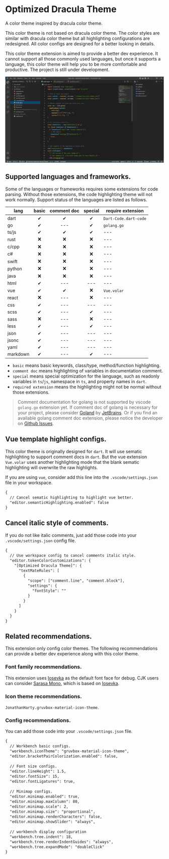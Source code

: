 # Optimized Dracula Theme

A color theme inspired by dracula color theme.

This color theme is not based on dracula color theme.
The color styles are similar with dracula color theme
but all highlighting configurations are redesigned.
All color configs are designed for a better looking in details.

This color theme extension is aimed to provide a better dev experience.
It cannot support all those commonly used languages,
but once it supports a language,
this color theme will help you to be more comfortable and productive.
The project is still under development.

![](https://github.com/JamesUmmec/imagebed/blob/main/images/20220609205328.png?raw=true)

## Supported languages and frameworks.

Some of the languages or frameworks requires some extensions for code parsing.
Without those extensions, the code highlighting theme will not work normally.
Support status of the languages are listed as follows.

| lang     | basic | comment doc | special | require extension     |
| -------- | :---: | :---------: | :-----: | --------------------- |
| dart     |   ✔   |      ✔      |    ✔    | `Dart-Code.dart-code` |
| go       |   ✔   |     ---     |    ✔    | `golang.go`           |
| ts/js    |   ✔   |      ✔      |    ✔    | ---                   |
| rust     |  ❌   |     ❌      |   ❌    | ---                   |
| c/cpp    |  ❌   |     ❌      |   ❌    | ---                   |
| c#       |  ❌   |     ❌      |   ❌    | ---                   |
| swift    |  ❌   |     ❌      |   ❌    | ---                   |
| python   |  ❌   |     ❌      |   ❌    | ---                   |
| java     |  ❌   |     ❌      |   ❌    | ---                   |
| html     |   ✔   |     ---     |   ---   | ---                   |
| vue      |   ✔   |      ✔      |   ❌    | `Vue.volar`           |
| react    |  ❌   |     ---     |   ❌    | ---                   |
| css      |   ✔   |     ---     |   ---   | ---                   |
| scss     |   ✔   |     ---     |    ✔    | ---                   |
| sass     |  ❌   |     ---     |   ❌    | ---                   |
| less     |   ✔   |     ---     |    ✔    | ---                   |
| json     |   ✔   |     ---     |   ---   | ---                   |
| jsonc    |   ✔   |     ---     |   ---   | ---                   |
| yaml     |   ✔   |     ---     |   ---   | ---                   |
| markdown |   ✔   |     ---     |    ✔    | ---                   |

- `basic` means basic keywords, class/type, method/function highlighting.
- `comment doc` means highlighting of variables in documentation comment.
- `special` means special optimization for the language,
  such as readonly variables in `ts`/`js`,
  namespace in `ts`, and property names in `dart`.
- `required extension` means the highlighting might not be normal
  without those extensions.

> Comment documentation for golang is not supported
> by vscode `golang.go` extension yet.
> If comment doc of golang is necessary for your project,
> please consider [Goland](https://www.jetbrains.com/go/)
> by [JetBrains](https://www.jetbrains.com/).
> Or if you find an available golang comment doc extension,
> please notice the developer on
> [Github Issues](https://github.com/JamesUmmec/optimized-dracula-theme/issues).

## Vue template highlight configs.

This color theme is originally designed for `dart`.
It will use sematic highlighting to support comment docs in `dart`.
But the vue extension `Vue.volar` uses another highlighting mode
that the blank sematic highlighting will overwrite the raw highlights.

If you are using `vue`, consider add this line into the
`.vscode/settings.json` file in your workspace.

```jsonc
{
  // Cancel sematic highlighting to highlight vue better.
  "editor.semanticHighlighting.enabled": false
}
```

## Cancel italic style of comments.

If you do not like italic comments,
just add those code into your `.vscode/settings.json` config file.

```jsonc
{
  // Use workspace config to cancel comments italic style.
  "editor.tokenColorCustomizations": {
    "[Optimized Dracula Theme]": {
      "textMateRules": [
        {
          "scope": ["comment.line", "comment.block"],
          "settings": {
            "fontStyle": ""
          }
        }
      ]
    }
  }
}
```

## Related recommendations.

This extension only config color themes.
The following recommendations can provide a better dev experience
along with this color theme.

### Font family recommendations.

This extension uses [Iosevka](https://typeof.net/Iosevka/)
as the default font face for debug.
CJK users can consider [Sarasa Mono](https://picaq.github.io/sarasa/),
which is based on [Iosevka](https://typeof.net/Iosevka/).

### Icon theme recommendations.

`JonathanHarty.gruvbox-material-icon-theme`.

### Config recommendations.

You can add those code into your `.vscode/settings.json` file.

```jsonc
{
  // Workbench basic configs.
  "workbench.iconTheme": "gruvbox-material-icon-theme",
  "editor.bracketPairColorization.enabled": false,

  // Font size configs.
  "editor.lineHeight": 1.5,
  "editor.fontSize": 15,
  "editor.fontLigatures": true,

  // Minimap configs.
  "editor.minimap.enabled": true,
  "editor.minimap.maxColumn": 80,
  "editor.minimap.scale": 2,
  "editor.minimap.size": "proportional",
  "editor.minimap.renderCharacters": false,
  "editor.minimap.showSlider": "always",

  // workbench display configuration
  "workbench.tree.indent": 18,
  "workbench.tree.renderIndentGuides": "always",
  "workbench.tree.expandMode": "doubleClick"
}
```
